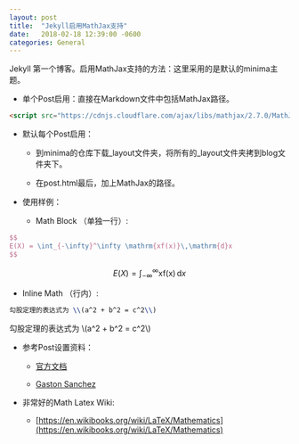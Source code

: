 ```yaml
---
layout: post
title:  "Jekyll启用MathJax支持"
date:   2018-02-18 12:39:00 -0600
categories: General
---
```


<script src="https://cdnjs.cloudflare.com/ajax/libs/mathjax/2.7.0/MathJax.js?config=TeX-AMS-MML_HTMLorMML" type="text/javascript"></script>


Jekyll 第一个博客。启用MathJax支持的方法：这里采用的是默认的minima主题。

- 单个Post启用：直接在Markdown文件中包括MathJax路径。

```html
<script src="https://cdnjs.cloudflare.com/ajax/libs/mathjax/2.7.0/MathJax.js?config=TeX-AMS-MML_HTMLorMML" type="text/javascript"></script>

```

- 默认每个Post启用：

  - 到minima的仓库下载_layout文件夹，将所有的_layout文件夹拷到blog文件夹下。

  - 在post.html最后，加上MathJax的路径。

- 使用样例：

  - Math Block （单独一行）:

```latex
$$
E(X) = \int_{-\infty}^\infty \mathrm{xf(x)}\,\mathrm{d}x
$$
```

$$E(X) = \int_{-\infty}^\infty \mathrm{xf(x)}\,\mathrm{d}x$$

  - Inline Math （行内）:

```latex
勾股定理的表达式为 \\(a^2 + b^2 = c^2\\)
```

勾股定理的表达式为 \\(a^2 + b^2 = c^2\\)

- 参考Post设置资料：

  - [官方文档](https://jekyllrb.com/docs/extras/)

  - [Gaston Sanchez]( http://www.gastonsanchez.com/visually-enforced/opinion/2014/02/16/Mathjax-with-jekyll/)

- 非常好的Math Latex Wiki:

  - [https://en.wikibooks.org/wiki/LaTeX/Mathematics](https://en.wikibooks.org/wiki/LaTeX/Mathematics)

